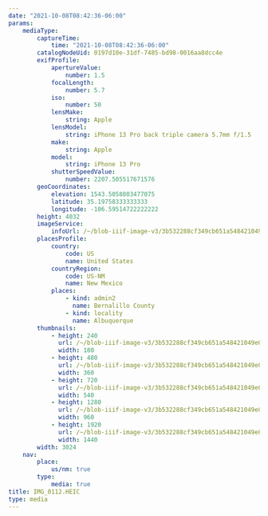 ```yaml
---
date: "2021-10-08T08:42:36-06:00"
params:
    mediaType:
        captureTime:
            time: "2021-10-08T08:42:36-06:00"
        catalogNodeUid: 0197d10e-31df-7485-bd98-0016aa8dcc4e
        exifProfile:
            apertureValue:
                number: 1.5
            focalLength:
                number: 5.7
            iso:
                number: 50
            lensMake:
                string: Apple
            lensModel:
                string: iPhone 13 Pro back triple camera 5.7mm f/1.5
            make:
                string: Apple
            model:
                string: iPhone 13 Pro
            shutterSpeedValue:
                number: 2207.505517671576
        geoCoordinates:
            elevation: 1543.5058803477075
            latitude: 35.19758333333333
            longitude: -106.59514722222222
        height: 4032
        imageService:
            infoUrl: /~/blob-iiif-image-v3/3b532288cf349cb651a548421049e0693664d4bf445be3ea115b1638e0db6030/info.json
        placesProfile:
            country:
                code: US
                name: United States
            countryRegion:
                code: US-NM
                name: New Mexico
            places:
                - kind: admin2
                  name: Bernalillo County
                - kind: locality
                  name: Albuquerque
        thumbnails:
            - height: 240
              url: /~/blob-iiif-image-v3/3b532288cf349cb651a548421049e0693664d4bf445be3ea115b1638e0db6030/full/180%2C240/0/default.jpg
              width: 180
            - height: 480
              url: /~/blob-iiif-image-v3/3b532288cf349cb651a548421049e0693664d4bf445be3ea115b1638e0db6030/full/360%2C480/0/default.jpg
              width: 360
            - height: 720
              url: /~/blob-iiif-image-v3/3b532288cf349cb651a548421049e0693664d4bf445be3ea115b1638e0db6030/full/540%2C720/0/default.jpg
              width: 540
            - height: 1280
              url: /~/blob-iiif-image-v3/3b532288cf349cb651a548421049e0693664d4bf445be3ea115b1638e0db6030/full/960%2C1280/0/default.jpg
              width: 960
            - height: 1920
              url: /~/blob-iiif-image-v3/3b532288cf349cb651a548421049e0693664d4bf445be3ea115b1638e0db6030/full/1440%2C1920/0/default.jpg
              width: 1440
        width: 3024
    nav:
        place:
            us/nm: true
        type:
            media: true
title: IMG_0112.HEIC
type: media
---
```

